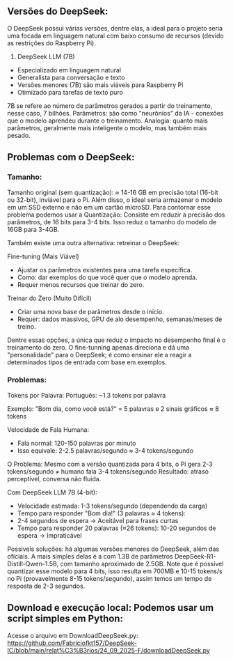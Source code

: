 ## Versões do DeepSeek:
O DeepSeek possui várias versões, dentre elas, a ideal para o projeto seria uma focada em linguagem natural com baixo consumo de recursos (devido as restrições do Raspberry Pi).
1. DeepSeek LLM (7B)
- Especializado em linguagem natural
- Generalista para conversação e texto
- Versões menores (7B) são mais viáveis para Raspberry Pi
- Otimizado para tarefas de texto puro

7B se refere ao número de parâmetros gerados a partir do treinamento, nesse caso, 7 bilhões.
Parâmetros: são como "neurônios" da IA - conexões que o modelo aprendeu durante o treinamento.
Analogia: quanto mais parâmetros, geralmente mais inteligente o modelo, mas também mais pesado.

## Problemas com o DeepSeek:

### Tamanho:
Tamanho original (sem quantização): ≈ 14-16 GB em precisão total (16-bit ou 32-bit), inviável para o Pi. Além disso, o ideal seria armazenar o modelo em um SSD externo e não em um cartão microSD.
Para contornar esse problema podemos usar a Quantização: Consiste em reduzir a precisão dos parâmetros, de 16 bits para 3-4 bits. Isso reduz o tamanho do modelo de 16GB para 3-4GB. 

Também existe uma outra alternativa: retreinar o DeepSeek:

Fine-tuning (Mais Viável)
  * Ajustar os parâmetros existentes para uma tarefa específica.
  * Como: dar exemplos do que você quer que o modelo aprenda.
  * Requer menos recursos que treinar do zero.

 Treinar do Zero (Muito Difícil)
  * Criar uma nova base de parâmetros desde o início.
  * Requer: dados massivos, GPU de alo desempenho, semanas/meses de treino. 

Dentre essas opções, a única que reduz o impacto no desempenho final é o treinamento do zero. O fine-tunning apenas direciona e dá uma "personalidade" para o DeepSeek; é como ensinar ele a reagir a determinados tipos de entrada com base em exemplos. 

### Problemas:

Tokens por Palavra:
Português: ~1.3 tokens por palavra

Exemplo: "Bom dia, como você está?" = 5 palavras e 2 sinais gráficos ≈ 8 tokens

Velocidade de Fala Humana:
- Fala normal: 120-150 palavras por minuto
- Isso equivale: 2-2.5 palavras/segundo ≈ 3-4 tokens/segundo

O Problema:
Mesmo com a versão quantizada para 4 bits, o Pi gera 2-3 tokens/segundo ≠ humano fala 3-4 tokens/segundo
Resultado: atraso perceptível, conversa não fluida.

Com DeepSeek LLM 7B (4-bit):
- Velocidade estimada: 1-3 tokens/segundo (dependendo da carga)
- Tempo para responder "Bom dia!" (3 palavras ≈ 4 tokens):
- 2-4 segundos de espera → Aceitável para frases curtas
- Tempo para responder 20 palavras (≈26 tokens): 10-20 segundos de espera → Impraticável

  
Possiveis soluções: há algumas versões menores do DeepSeek, além das oficiais. A mais simples delas é a com 1.3B de parâmetros DeepSeek-R1-Distill-Qwen-1.5B, com tamanho aproximado de 2.5GB. Note que é possível quantizar esse modelo para 4 bits, isso resulta em 700MB e 10-15 tokens/s no Pi (provavelmente 8-15 tokens/segundo), assim temos um tempo de resposta de 2-3 segundos. 


## Download e execução local: Podemos usar um script simples em Python:
Acesse o arquivo em DownloadDeepSeek.py: https://github.com/Fabriciofkt157/DeepSeek-IC/blob/main/relat%C3%B3rios/24_09_2025-F/downloadDeepSeek.py

